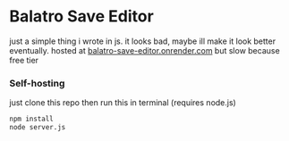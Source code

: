 # Balatro Save Editor
just a simple thing i wrote in js. it looks bad, maybe ill make it look better eventually.
hosted at [balatro-save-editor.onrender.com](https://balatro-save-editor.onrender.com/) but slow because free tier
### Self-hosting
just clone this repo then run this in terminal (requires node.js)
```sh
npm install
node server.js
```

